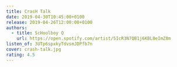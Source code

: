 ```yaml
---
title: CrasH Talk
date: 2019-04-30T10:45:00+0100
release: 2019-04-26T12:00:00+0100
authors:
  - title: ScHoolboy Q
    url: https://open.spotify.com/artist/5IcR3N7QB1j6KBL8eImZ8m
listen_of: 3UTp6spxkyTdvsmJDPfb7n
cover: crash-talk.jpg
rating: 4.5
---
```

